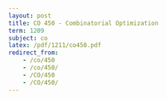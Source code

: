 ```yaml
---
layout: post
title: CO 450 - Combinatorial Optimization
term: 1209
subject: co
latex: /pdf/1211/co450.pdf
redirect_from:
    - /co/450
    - /co/450/
    - /CO/450
    - /CO/450/
---
```

